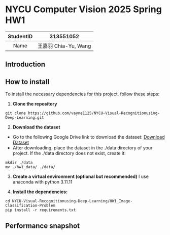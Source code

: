 # NYCU Computer Vision 2025 Spring HW1
|StudentID|313551052|
|:-:|:-:|
|Name|王嘉羽 Chia-Yu, Wang|

## Introduction

## How to install
To install the necessary dependencies for this project, follow these steps:
1. **Clone the repository**
```
git clone https://github.com/vayne1125/NYCU-Visual-Recognitionusing-Deep-Learning.git
```

2. **Download the dataset**
- Go to the following Google Drive link to download the dataset: [Download Dataset](https://drive.google.com/file/d/1fx4Z6xl5b6r4UFkBrn5l0oPEIagZxQ5u/view)
- After downloading, place the dataset in the ./data directory of your project. If the ./data directory does not exist, create it:
```
mkdir ./data
mv ./hw1_data/ ./data/
```

3. **Create a virtual environment (optional but recommended)**
I use anaconda with python 3.11.11

4. **Install the dependencies:**
```
cd NYCU-Visual-Recognitionusing-Deep-Learning/HW1_Image-Classification-Problem
pip install -r requirements.txt
```

## Performance snapshot